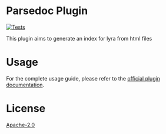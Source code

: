 # Parsedoc Plugin
[![Tests](https://github.com/nearform/lyra/actions/workflows/tests.yml/badge.svg?branch=main)](https://github.com/nearform/lyra/actions/workflows/tests.yml)

This plugin aims to generate an index for lyra from html files

# Usage

For the complete usage guide, please refer to the [official plugin documentation](https://docs.lyrajs.io/plugins/plugin-parsedoc).

# License

[Apache-2.0](/LICENSE.md)
